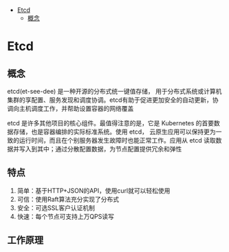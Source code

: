 - [Etcd](#etcd)
  - [概念](#概念)

# Etcd
## 概念
etcd(et-see-dee) 是一种开源的分布式统一键值存储， 用于分布式系统或计算机集群的享配置、服务发现和调度协调。etcd有助于促进更加安全的自动更新，协调向主机调度工作，并帮助设置容器的网络覆盖

etcd 是许多其他项目的核心组件。最值得注意的是，它是 Kubernetes 的首要数据存储，也是容器编排的实际标准系统。使用 etcd， 云原生应用可以保持更为一致的运行时间，而且在个别服务器发生故障时也能正常工作。应用从 etcd 读取数据并写入到其中；通过分散配置数据，为节点配置提供冗余和弹性

## 特点
1. 简单：基于HTTP+JSON的API，使用curl就可以轻松使用
2. 可信：使用Raft算法充分实现了分布式
3. 安全：可选SSL客户认证机制
4. 快速：每个节点可支持上万QPS读写

## 工作原理
